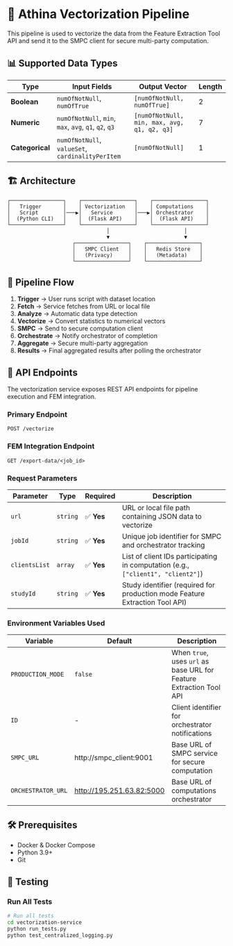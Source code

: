 # 🚀 Athina Vectorization Pipeline

This pipeline is used to vectorize the data from the Feature Extraction Tool API and send it to the SMPC client for secure multi-party computation.

## 📊 Supported Data Types

| Type | Input Fields | Output Vector | Length |
|------|--------------|---------------|--------|
| **Boolean** | `numOfNotNull`, `numOfTrue` | `[numOfNotNull, numOfTrue]` | 2 |
| **Numeric** | `numOfNotNull`, `min`, `max`, `avg`, `q1`, `q2`, `q3` | `[numOfNotNull, min, max, avg, q1, q2, q3]` | 7 |
| **Categorical** | `numOfNotNull`, `valueSet`, `cardinalityPerItem` | `[numOfNotNull]` | 1 |

## 🏗️ Architecture

```
┌─────────────────┐    ┌─────────────────┐    ┌─────────────────┐
│   Trigger       │    │ Vectorization   │    │ Computations    │
│   Script        │───▶│   Service       │───▶│ Orchestrator    │
│  (Python CLI)   │    │  (Flask API)    │    │  (Flask API)    │
└─────────────────┘    └─────────────────┘    └─────────────────┘
                                │                        │
                                ▼                        ▼
                     ┌─────────────────┐    ┌─────────────────┐
                     │   SMPC Client   │    │   Redis Store   │
                     │   (Privacy)     │    │   (Metadata)    │
                     └─────────────────┘    └─────────────────┘
```

## 🔄 Pipeline Flow

1. **Trigger** → User runs script with dataset location
2. **Fetch** → Service fetches from URL or local file
3. **Analyze** → Automatic data type detection
4. **Vectorize** → Convert statistics to numerical vectors
5. **SMPC** → Send to secure computation client
6. **Orchestrate** → Notify orchestrator of completion
7. **Aggregate** → Secure multi-party aggregation
8. **Results** → Final aggregated results after polling the orchestrator

## 🔌 API Endpoints

The vectorization service exposes REST API endpoints for pipeline execution and FEM integration.

### Primary Endpoint
```
POST /vectorize
```

### FEM Integration Endpoint
```
GET /export-data/<job_id>
```

### Request Parameters

| Parameter | Type | Required | Description |
|-----------|------|----------|-------------|
| `url` | `string` | ✅ **Yes** | URL or local file path containing JSON data to vectorize |
| `jobId` | `string` | ✅ **Yes** | Unique job identifier for SMPC and orchestrator tracking |
| `clientsList` | `array` | ✅ **Yes** | List of client IDs participating in computation (e.g., `["client1", "client2"]`) |
| `studyId` | `string` | ✅ **Yes** | Study identifier (required for production mode Feature Extraction Tool API) |

### Environment Variables Used

| Variable | Default | Description |
|----------|---------|-------------|
| `PRODUCTION_MODE` | `false` | When `true`, uses `url` as base URL for Feature Extraction Tool API |
| `ID` | - | Client identifier for orchestrator notifications |
| `SMPC_URL` | http://smpc_client:9001 | Base URL of SMPC service for secure computation |
| `ORCHESTRATOR_URL` | http://195.251.63.82:5000 | Base URL of computations orchestrator

## 🛠️ Prerequisites

- Docker & Docker Compose
- Python 3.9+
- Git

## 🧪 Testing

### Run All Tests
```bash
# Run all tests
cd vectorization-service
python run_tests.py
python test_centralized_logging.py
```
